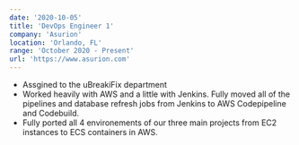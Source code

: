 ```yaml
---
date: '2020-10-05'
title: 'DevOps Engineer 1'
company: 'Asurion'
location: 'Orlando, FL'
range: 'October 2020 - Present'
url: 'https://www.asurion.com'
---
```


- Assgined to the uBreakiFix department
- Worked heavily with AWS and a little with Jenkins. Fully moved all of the pipelines and database refresh jobs from Jenkins to AWS Codepipeline and Codebuild.
- Fully ported all 4 environements of our three main projects from EC2 instances to ECS containers in AWS.
